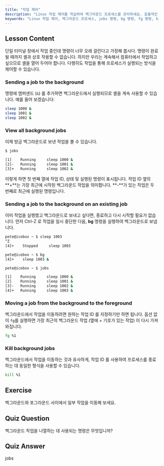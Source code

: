 ```yaml
---
title: "작업 제어"
description: "Linux 작업 제어를 학습하여 백그라운드 프로세스를 관리하세요. 효율적인 셸 사용을 위해 'jobs', 'bg', 'fg', 'kill' 명령을 이해하세요. Linux 여정을 시작하세요!"
keywords: "Linux 작업 제어, 백그라운드 프로세스, jobs 명령, bg 명령, fg 명령, kill 명령, Linux 튜토리얼, 초보자 Linux"
---
```


## Lesson Content

단일 터미널 창에서 작업 중인데 명령이 너무 오래 걸린다고 가정해 봅시다. 명령이 완료될 때까지 셸과 상호 작용할 수 없습니다. 하지만 우리는 계속해서 컴퓨터에서 작업하고 싶으므로 셸을 열어 두어야 합니다. 다행히도 작업을 통해 프로세스가 실행되는 방식을 제어할 수 있습니다.

### Sending a job to the background

명령에 앰퍼샌드 (`&`) 를 추가하면 백그라운드에서 실행되므로 셸을 계속 사용할 수 있습니다. 예를 들어 보겠습니다:

```bash
sleep 1000 &
sleep 1001 &
sleep 1002 &
```

### View all background jobs

이제 방금 백그라운드로 보낸 작업을 볼 수 있습니다.

```bash
$ jobs

[1]    Running     sleep 1000 &
[2]-   Running     sleep 1001 &
[3]+   Running     sleep 1002 &
```

이렇게 하면 첫 번째 열에 작업 ID, 상태 및 실행된 명령이 표시됩니다. 작업 ID 옆의 **+**는 가장 최근에 시작된 백그라운드 작업을 의미합니다. **-**가 있는 작업은 두 번째로 최근에 실행된 명령입니다.

### Sending a job to the background on an existing job

이미 작업을 실행했고 백그라운드로 보내고 싶다면, 종료하고 다시 시작할 필요가 없습니다. 먼저 Ctrl-Z 로 작업을 일시 중단한 다음, **bg** 명령을 실행하여 백그라운드로 보냅니다.

```bash
pete@icebox ~ $ sleep 1003
^Z
[4]+    Stopped     sleep 1003

pete@icebox ~ $ bg
[4]+    sleep 1003 &

pete@icebox ~ $ jobs

[1]    Running     sleep 1000 &
[2]    Running     sleep 1001 &
[3]-   Running     sleep 1002 &
[4]+   Running     sleep 1003 &
```

### Moving a job from the background to the foreground

백그라운드에서 작업을 이동하려면 원하는 작업 ID 를 지정하기만 하면 됩니다. 옵션 없이 `fg`를 실행하면 가장 최근의 백그라운드 작업 (옆에 + 기호가 있는 작업) 이 다시 가져와집니다.

```bash
fg %1
```

### Kill background jobs

백그라운드에서 작업을 이동하는 것과 유사하게, 작업 ID 를 사용하여 프로세스를 종료하는 데 동일한 형식을 사용할 수 있습니다.

```bash
kill %1
```

## Exercise

백그라운드와 포그라운드 사이에서 일부 작업을 이동해 보세요.

## Quiz Question

백그라운드 작업을 나열하는 데 사용되는 명령은 무엇입니까?

## Quiz Answer

jobs

